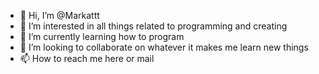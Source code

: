 - 👋 Hi, I’m @Markattt
- 👀 I’m interested in all things related to programming and creating
- 🌱 I’m currently learning how to program
- 💞️ I’m looking to collaborate on whatever it makes me learn new things
- 📫 How to reach me here or mail
